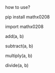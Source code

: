 how to use?

pip install mathx0208

import mathx0208

add(a, b) 

subtract(a, b) 

multiply(a, b) 

divide(a, b) 
